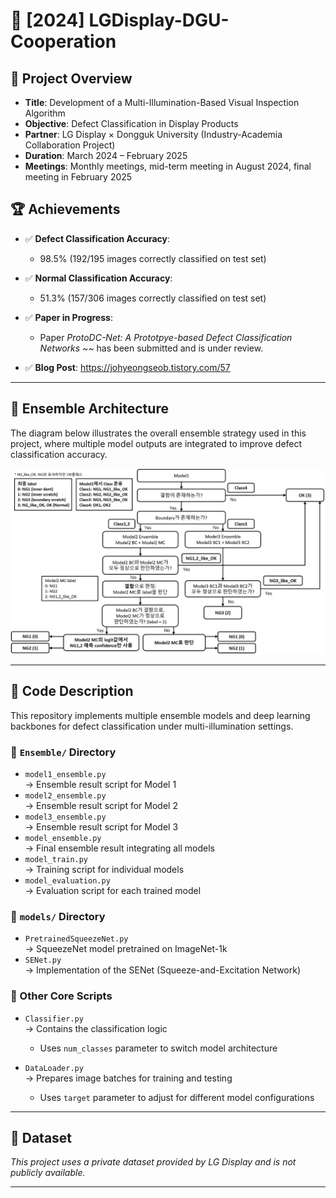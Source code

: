 # 🔬 [2024] LGDisplay-DGU-Cooperation

## 📌 Project Overview

- **Title**: Development of a Multi-Illumination-Based Visual Inspection Algorithm  
- **Objective**: Defect Classification in Display Products  
- **Partner**: LG Display × Dongguk University (Industry-Academia Collaboration Project)
- **Duration**: March 2024 – February 2025
- **Meetings**: Monthly meetings, mid-term meeting in August 2024, final meeting in February 2025

## 🏆 Achievements

- ✅ **Defect Classification Accuracy**:  
  - 98.5% (192/195 images correctly classified on test set)

- ✅ **Normal Classification Accuracy**:  
  - 51.3% (157/306 images correctly classified on test set)

- ✅ **Paper in Progress**:  
  - Paper *ProtoDC-Net: A Prototpye-based Defect Classification Networks ~~* has been submitted and is under review.

- ✅ **Blog Post**: https://johyeongseob.tistory.com/57


---

## 🧩 Ensemble Architecture

The diagram below illustrates the overall ensemble strategy used in this project, where multiple model outputs are integrated to improve defect classification accuracy.

![Ensemble Model](images/ensemble.png)

---

## 🧠 Code Description

This repository implements multiple ensemble models and deep learning backbones for defect classification under multi-illumination settings.

### 📁 `Ensemble/` Directory

- `model1_ensemble.py`  
  → Ensemble result script for Model 1  
- `model2_ensemble.py`  
  → Ensemble result script for Model 2  
- `model3_ensemble.py`  
  → Ensemble result script for Model 3  
- `model_ensemble.py`  
  → Final ensemble result integrating all models  
- `model_train.py`  
  → Training script for individual models  
- `model_evaluation.py`  
  → Evaluation script for each trained model  

### 📁 `models/` Directory

- `PretrainedSqueezeNet.py`  
  → SqueezeNet model pretrained on ImageNet-1k  
- `SENet.py`  
  → Implementation of the SENet (Squeeze-and-Excitation Network)

### 🧾 Other Core Scripts

- `Classifier.py`  
  → Contains the classification logic  
  - Uses `num_classes` parameter to switch model architecture

- `DataLoader.py`  
  → Prepares image batches for training and testing  
  - Uses `target` parameter to adjust for different model configurations

---

## 📂 Dataset

*This project uses a private dataset provided by LG Display and is not publicly available.*

---

